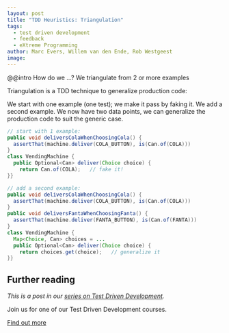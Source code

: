 ```yaml
---
layout: post
title: "TDD Heuristics: Triangulation"
tags:
  - test driven development
  - feedback
  - eXtreme Programming
author: Marc Evers, Willem van den Ende, Rob Westgeest
image: 
---
```


@@intro How do we ...? We triangulate from 2 or more examples

Triangulation is a TDD technique to generalize production code: 

We start with one example (one test); we make it pass by faking it. 
We add a second example. We now have two 
data points, we can generalize the production code
to suit the generic case.

```java
// start with 1 example:
public void deliversColaWhenChoosingCola() {
  assertThat(machine.deliver(COLA_BUTTON), is(Can.of(COLA)))
}
class VendingMachine {
  public Optional<Can> deliver(Choice choice) {
    return Can.of(COLA);   // fake it!
}}

// add a second example:
public void deliversColaWhenChoosingCola() {
  assertThat(machine.deliver(COLA_BUTTON), is(Can.of(COLA)))
}
public void deliversFantaWhenChoosingFanta() {
  assertThat(machine.deliver(FANTA_BUTTON), is(Can.of(FANTA)))
}
class VendingMachine {
  Map<Choice, Can> choices = ...
  public Optional<Can> deliver(Choice choice) {
    return choices.get(choice);   // generalize it
}}
```

## Further reading

_This is a post in our [series on Test Driven Development](/blog-by-tag#tag-test-driven-development)._

<aside>
  <p>Join us for one of our Test Driven Development courses. 
  </p>
  <p><div>
    <a href="/training/test-driven-development">Find out more</a>
  </div></p>
</aside>
